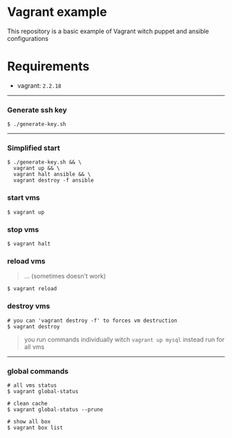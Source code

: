 # Vagrant example
This repository is a basic example of Vagrant witch puppet and ansible configurations

# Requirements
- vagrant: `2.2.18`
________________
### Generate ssh key
```shell
$ ./generate-key.sh
```

_____________________

### Simplified start
```shell
$ ./generate-key.sh && \
  vagrant up && \
  vagrant halt ansible && \
  vagrant destroy -f ansible
```

### start vms
```shell
$ vagrant up
```

### stop vms
```shell
$ vagrant halt
```

### reload vms
> ... (sometimes doesn't work)
```shell
$ vagrant reload
```

### destroy vms
```shell
# you can 'vagrant destroy -f' to forces vm destruction
$ vagrant destroy
```

> you run commands individually witch `vagrant up mysql` instead run for all vms



_____________

### global commands

```shell
# all vms status
$ vagrant global-status

# clean cache
$ vagrant global-status --prune

# show all box
$ vagrant box list
```